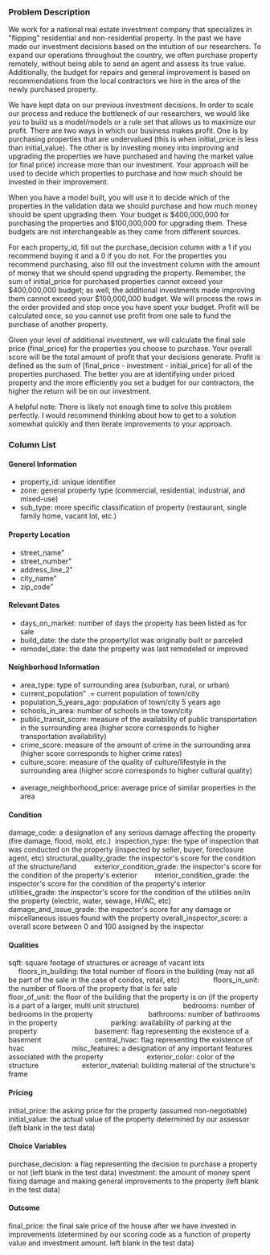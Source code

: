 
### Problem Description 

We work for a national real estate investment company that specializes in "flipping" residential and non-residential property. In the past we have made our investment decisions based on the intuition of our researchers. To expand our operations throughout the country, we often purchase property remotely, without being able to send an agent and assess its true value. Additionally, the budget for repairs and general improvement is based on recommendations from the local contractors we hire in the area of the newly purchased property.

We have kept data on our previous investment decisions. In order to scale our process and reduce the bottleneck of our researchers, we would like you to build us a model/models or a rule set that allows us to maximize our profit. There are two ways in which our business makes profit. One is by purchasing properties that are undervalued (this is when initial_price is less than initial_value). The other is by investing money into improving and upgrading the properties we have purchased and having the market value (or final price) increase more than our investment. Your approach will be used to decide which properties to purchase and how much should be invested in their improvement.

When you have a model built, you will use it to decide which of the properties in the validation data we should purchase and how much money should be spent upgrading them. Your budget is $400,000,000 for purchasing the properties and $100,000,000 for upgrading them. These budgets are not interchangeable as they come from different sources.

For each property_id, fill out the purchase_decision column with a 1 if you recommend buying it and a 0 if you do not. For the properties you recommend purchasing, also fill out the investment column with the amount of money that we should spend upgrading the property. Remember, the sum of initial_price for purchased properties cannot exceed your $400,000,000 budget; as well, the additional investments made improving them cannot exceed your $100,000,000 budget. We will process the rows in the order provided and stop once you have spent your budget. Profit will be calculated once, so you cannot use profit from one sale to fund the purchase of another property.

Given your level of additional investment, we will calculate the final sale price (final_price) for the properties you choose to purchase. Your overall score will be the total amount of profit that your decisions generate. Profit is defined as the sum of [final_price - investment - initial_price] for all of the properties purchased. The better you are at identifying under priced property and the more efficiently you set a budget for our contractors, the higher the return will be on our investment.

A helpful note: There is likely not enough time to solve this problem perfectly. I would recommend thinking about how to get to a solution somewhat quickly and then iterate improvements to your approach.


### Column List

#### Generel Information
+ property_id: unique identifier
+ zone: general property type (commercial, residential, industrial, and mixed-use)
+ sub_type: more specific classification of property (restaurant, single family home, vacant lot, etc.)  

#### Property Location
+ street_name"                   
+ street_number"                      
+ address_line_2"  
+ city_name"
+ zip_code"                           

#### Relevant Dates                         
+ days_on_market: number of days the property has been listed as for sale
+ build_date: the date the property/lot was originally built or parceled 
+ remodel_date: the date the property was last remodeled or improved

#### Neighborhood Information
+ area_type: type of surrounding area (suburban, rural, or urban)
+ current_population" .= current population of town/city 
+ population_5_years_ago: population of town/city 5 years ago                  
+ schools_in_area: number of schools in the town/city                    
+ public_transit_score: measure of the availability of public transportation in the surrounding area (higher score corresponds to higher transportation availability)              
+ crime_score: measure of the amount of crime in the surrounding area (higher score corresponds to higher crime rates)                  
+ culture_score: measure of the quality of culture/lifestyle in the surrounding area (higher score corresponds to higher cultural quality)                      
+ average_neighborhood_price: average price of similar properties in the area                          

#### Condition               
damage_code: a designation of any serious damage affecting the property (fire damage, flood, mold, etc.) 
inspection_type: the type of inspection that was conducted on the property (inspected by seller, buyer, foreclosure agent, etc)
structural_quality_grade: the inspector's score for the condition of the structure/land        
exterior_condition_grade: the inspector's score for the condition of the property's exterior        
interior_condition_grade: the inspector's score for the condition of the property's interior         
utilities_grade: the inspector's score for the condition of the utilities on/in the property (electric, water, sewage, HVAC, etc)                 
damage_and_issue_grade: the inspector's score for any damage or miscellaneous issues found with the property
overall_inspector_score: a overall score between 0 and 100 assigned by the inspector

#### Qualities
sqft: square footage of structures or acreage of vacant lots                                
floors_in_building: the total number of floors in the building (may not all be part of the sale in the case of condos, retail, etc)                
floors_in_unit: the number of floors of the property that is for sale                     
floor_of_unit: the floor of the building that the property is on (if the property is a part of a larger, multi unit structure)                     
bedrooms: number of bedrooms in the property                           
bathrooms: number of bathrooms in the property                          
parking: availability of parking at the property                            
basement: flag representing the existence of a basement                          
central_hvac: flag representing the existence of hvac                       
misc_features: a designation of any important features associated with the property                     
exterior_color: color of the structure                     
exterior_material: building material of the structure's frame 

#### Pricing
initial_price: the asking price for the property (assumed non-negotiable)  
initial_value: the actual value of the property determined by our assessor (left blank in the test data)

#### Choice Variables
purchase_decision: a flag representing the decision to purchase a property or not (left blank in the test data)
investment: the amount of money spent fixing damage and making general improvements to the property (left blank in the test data)

#### Outcome 
final_price: the final sale price of the house after we have invested in improvements (determined by our scoring code as a function of property value and investment amount. left blank in the test data)




